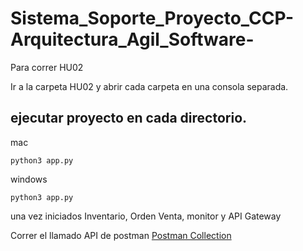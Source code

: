 # Sistema_Soporte_Proyecto_CCP-Arquitectura_Agil_Software-

Para correr HU02

Ir a la carpeta HU02 y abrir cada carpeta en una consola separada. 
## ejecutar proyecto en cada directorio.
mac
```console
python3 app.py
```
windows
```console
python3 app.py
```
una vez iniciados Inventario, Orden Venta, monitor y API Gateway

Correr el llamado API de postman
[Postman Collection](https://documenter.getpostman.com/view/23921893/2s93CPrYR2)
